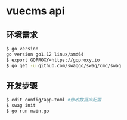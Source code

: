 # vuecms api

## 环境需求
```sh
$ go version
go version go1.12 linux/amd64
$ export GOPROXY=https://goproxy.io
$ go get -u github.com/swaggo/swag/cmd/swag
```

## 开发步骤
```sh
$ edit config/app.toml #修改数据库配置
$ swag init
$ go run main.go
```
